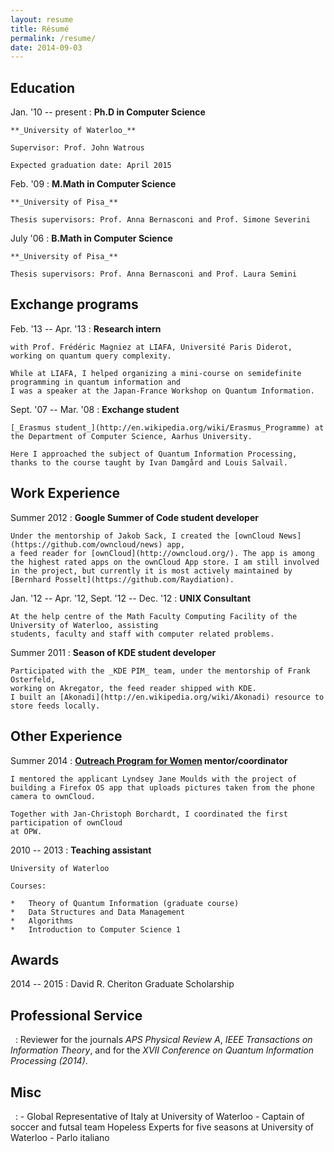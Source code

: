 ```yaml
---
layout: resume
title: Résumé
permalink: /resume/
date: 2014-09-03
---
```


Education
----------

Jan. '10 -- present
:	**Ph.D in Computer Science**
	
	**_University of Waterloo_**

	Supervisor: Prof. John Watrous

	Expected graduation date: April 2015

Feb. '09
:	**M.Math in Computer Science**

	**_University of Pisa_**

	Thesis supervisors: Prof. Anna Bernasconi and Prof. Simone Severini

July '06
:	**B.Math in Computer Science**
	
	**_University of Pisa_**

	Thesis supervisors: Prof. Anna Bernasconi and Prof. Laura Semini

Exchange programs
-----------------
Feb. '13 -- Apr. '13
:	**Research intern**

	with Prof. Frédéric Magniez at LIAFA, Université Paris Diderot, 
	working on quantum query complexity.
	
	While at LIAFA, I helped organizing a mini-course on semidefinite programming in quantum information and
	I was a speaker at the Japan-France Workshop on Quantum Information.

Sept. '07 -- Mar. '08
:	**Exchange student**

	[_Erasmus student_](http://en.wikipedia.org/wiki/Erasmus_Programme) at the Department of Computer Science, Aarhus University.

	Here I approached the subject of Quantum Information Processing, thanks to the course taught by Ivan Damgård and Louis Salvail.

Work Experience
---------------

Summer 2012
:	**Google Summer of Code student developer** 

	Under the mentorship of Jakob Sack, I created the [ownCloud News](https://github.com/owncloud/news) app, 
	a feed reader for [ownCloud](http://owncloud.org/). The app is among the highest rated apps on the ownCloud App store. I am still involved in the project, but currently it is most actively maintained by 
	[Bernhard Posselt](https://github.com/Raydiation).     

Jan. '12 -- Apr. '12, Sept. '12 -- Dec. '12
:	**UNIX Consultant**

	At the help centre of the Math Faculty Computing Facility of the University of Waterloo, assisting
	students, faculty and staff with computer related problems.
	
Summer 2011
:	**Season of KDE student developer**

	Participated with the _KDE PIM_ team, under the mentorship of Frank Osterfeld,
	working on Akregator, the feed reader shipped with KDE.
	I built an [Akonadi](http://en.wikipedia.org/wiki/Akonadi) resource to store feeds locally.
	

Other Experience
--------
Summer 2014
:	**[Outreach Program for Women][opw] mentor/coordinator**
	
	
	I mentored the applicant Lyndsey Jane Moulds with the project of
	building a Firefox OS app that uploads pictures taken from the phone camera to ownCloud. 

	Together with Jan-Christoph Borchardt, I coordinated the first participation of ownCloud
	at OPW.
	

2010 -- 2013
:	**Teaching assistant**
	
	University of Waterloo

	Courses: 

	*	Theory of Quantum Information (graduate course)
	*	Data Structures and Data Management
	*	Algorithms
	*	Introduction to Computer Science 1

Awards
------
2014 -- 2015
:	David R. Cheriton Graduate Scholarship


Professional Service
--------------------

&nbsp;
:	Reviewer for the journals _APS Physical Review A_, _IEEE Transactions on Information Theory_, 
	and for the _XVII Conference on Quantum Information Processing (2014)_.


Misc
----
&nbsp;
:	- Global Representative of Italy at University of Waterloo
	- Captain of soccer and futsal team Hopeless Experts for five seasons at University of Waterloo
	- Parlo italiano


[KDE]: http://www.kde.org/
[opw]: https://gnome.org/opw/
[opw-owncloud]: https://wiki.gnome.org/OutreachProgramForWomen/2014/MayAugust#ownCloud

